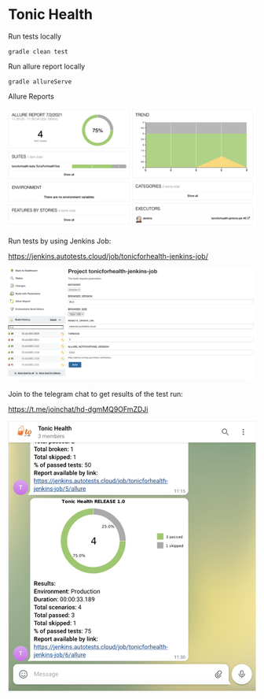 # Tonic Health

Run tests locally
```
gradle clean test
```
Run allure report locally
```
gradle allureServe
```
Allure Reports

![Screenshot](https://github.com/dariaryzhykova/tonicforhealth/blob/master/src/test/resources/img/Screenshot%202021-07-02%20at%2011.33.19.png)

Run tests by using Jenkins Job: 

https://jenkins.autotests.cloud/job/tonicforhealth-jenkins-job/

![Screenshot](https://github.com/dariaryzhykova/tonicforhealth/blob/master/src/test/resources/img/Screenshot%202021-07-02%20at%2011.53.29.png)

Join to the telegram chat to get results of the test run:

https://t.me/joinchat/hd-dgmMQ9OFmZDJi

![Screenshot](https://github.com/dariaryzhykova/tonicforhealth/blob/master/src/test/resources/img/Screenshot%202021-07-02%20at%2012.05.29.png)
